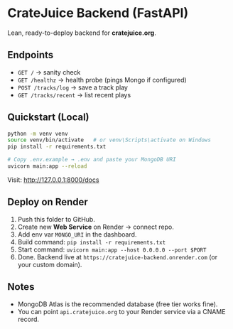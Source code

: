 # CrateJuice Backend (FastAPI)

Lean, ready-to-deploy backend for **cratejuice.org**.

## Endpoints

- `GET /` → sanity check
- `GET /healthz` → health probe (pings Mongo if configured)
- `POST /tracks/log` → save a track play
- `GET /tracks/recent` → list recent plays

## Quickstart (Local)

```bash
python -m venv venv
source venv/bin/activate   # or venv\Scripts\activate on Windows
pip install -r requirements.txt

# Copy .env.example → .env and paste your MongoDB URI
uvicorn main:app --reload
```

Visit: http://127.0.0.1:8000/docs

## Deploy on Render

1. Push this folder to GitHub.
2. Create new **Web Service** on Render → connect repo.
3. Add env var `MONGO_URI` in the dashboard.
4. Build command: `pip install -r requirements.txt`
5. Start command: `uvicorn main:app --host 0.0.0.0 --port $PORT`
6. Done. Backend live at `https://cratejuice-backend.onrender.com` (or your custom domain).

## Notes

- MongoDB Atlas is the recommended database (free tier works fine).
- You can point `api.cratejuice.org` to your Render service via a CNAME record.
